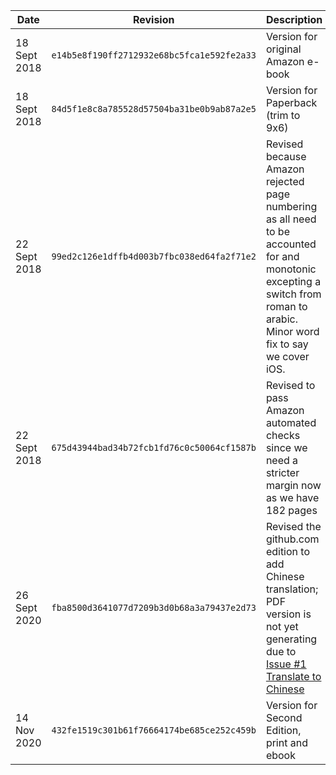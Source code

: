 Date|Revision|Description
--|--|--
18 Sept 2018 | `e14b5e8f190ff2712932e68bc5fca1e592fe2a33` | Version for original Amazon e-book
18 Sept 2018 | `84d5f1e8c8a785528d57504ba31be0b9ab87a2e5` | Version for Paperback (trim to 9x6)
22 Sept 2018 | `99ed2c126e1dffb4d003b7fbc038ed64fa2f71e2` | Revised because Amazon rejected page numbering as all need to be accounted for and monotonic excepting a switch from roman to arabic.  Minor word fix to say we cover iOS.
22 Sept 2018 | `675d43944bad34b72fcb1fd76c0c50064cf1587b` | Revised to pass Amazon automated checks since we need a stricter margin now as we have 182 pages
26 Sept 2020 | `fba8500d3641077d7209b3d0b68a3a79437e2d73` | Revised the github.com edition to add Chinese translation; PDF version is not yet generating due to [Issue #1 Translate to Chinese](https://github.com/faisalmemon/ios-crash-dump-analysis-book/issues/1#issuecomment-699510297)
14 Nov 2020 | `432fe1519c301b61f76664174be685ce252c459b` | Version for Second Edition, print and ebook
